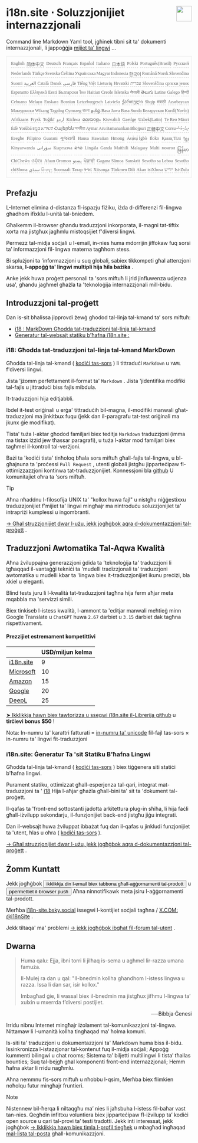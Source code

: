 <h1 style="display:flex;justify-content:space-between">i18n.site ⋅ Soluzzjonijiet internazzjonali<img src="//p.3ti.site/logo.svg" style="user-select:none;margin-top:-1px;width:42px"></h1>

Command line Markdown Yaml tool, jgħinek tibni sit ta' dokumenti internazzjonali, li jappoġġja [mijiet ta' lingwi](/i18/LANG_CODE) ...

<pre class="langli" style="display:flex;flex-wrap:wrap;background:transparent;border:1px solid #eee;font-size:12px;box-shadow:0 0 3px inset #eee;padding:12px 5px 4px 12px;justify-content:space-between;"><style>pre.langli i{font-weight:300;font-family:s;margin-right:2px;margin-bottom:8px;font-style:normal;color:#666;border-bottom:1px dashed #ccc;}</style><i>English</i><i>简体中文</i><i>Deutsch</i><i>Français</i><i>Español</i><i>Italiano</i><i>日本語</i><i>Polski</i><i>Português(Brasil)</i><i>Русский</i><i>Nederlands</i><i>Türkçe</i><i>Svenska</i><i>Čeština</i><i>Українська</i><i>Magyar</i><i>Indonesia</i><i>한국어</i><i>Română</i><i>Norsk</i><i>Slovenčina</i><i>Suomi</i><i>العربية</i><i>Català</i><i>Dansk</i><i>فارسی</i><i>Tiếng Việt</i><i>Lietuvių</i><i>Hrvatski</i><i>עברית</i><i>Slovenščina</i><i>српски језик</i><i>Esperanto</i><i>Ελληνικά</i><i>Eesti</i><i>Български</i><i>ไทย</i><i>Haitian Creole</i><i>Íslenska</i><i>नेपाली</i><i>తెలుగు</i><i>Latine</i><i>Galego</i><i>हिन्दी</i><i>Cebuano</i><i>Melayu</i><i>Euskara</i><i>Bosnian</i><i>Letzeburgesch</i><i>Latviešu</i><i>ქართული</i><i>Shqip</i><i>मराठी</i><i>Azərbaycan</i><i>Македонски</i><i>Wikang Tagalog</i><i>Cymraeg</i><i>বাংলা</i><i>தமிழ்</i><i>Basa Jawa</i><i>Basa Sunda</i><i>Беларуская</i><i>Kurdî(Navîn)</i><i>Afrikaans</i><i>Frysk</i><i>Toğikī</i><i>اردو</i><i>Kichwa</i><i>മലയാളം</i><i>Kiswahili</i><i>Gaeilge</i><i>Uzbek(Latin)</i><i>Te Reo Māori</i><i>Èdè Yorùbá</i><i>ಕನ್ನಡ</i><i>አማርኛ</i><i>Հայերեն</i><i>অসমীয়া</i><i>Aymar Aru</i><i>Bamanankan</i><i>Bhojpuri</i><i>正體中文</i><i>Corsu</i><i>ދިވެހިބަސް</i><i>Eʋegbe</i><i>Filipino</i><i>Guarani</i><i>ગુજરાતી</i><i>Hausa</i><i>Hawaiian</i><i>Hmong</i><i>Ásụ̀sụ́ Ìgbò</i><i>Iloko</i><i>Қазақ Тілі</i><i>ខ្មែរ</i><i>Kinyarwanda</i><i>سۆرانی</i><i>Кыргызча</i><i>ລາວ</i><i>Lingála</i><i>Ganda</i><i>Maithili</i><i>Malagasy</i><i>Malti</i><i>монгол</i><i>မြန်မာ</i><i>ChiCheŵa</i><i>ଓଡ଼ିଆ</i><i>Afaan Oromoo</i><i>پښتو</i><i>ਪੰਜਾਬੀ</i><i>Gagana Sāmoa</i><i>Sanskrit</i><i>Sesotho sa Leboa</i><i>Sesotho</i><i>chiShona</i><i>سنڌي</i><i>සිංහල</i><i>Soomaali</i><i>Татар</i><i>ትግር</i><i>Xitsonga</i><i>Türkmen Dili</i><i>Akan</i><i>isiXhosa</i><i>ייִדיש</i><i>Isi-Zulu</i></pre>

## Prefazju

L-Internet elimina d-distanza fl-ispazju fiżiku, iżda d-differenzi fil-lingwa għadhom ifixklu l-unità tal-bniedem.

Għalkemm il-browser għandu traduzzjoni inkorporata, il-magni tat-tiftix xorta ma jistgħux jagħmlu mistoqsijiet f'diversi lingwi.

Permezz tal-midja soċjali u l-email, in-nies huma mdorrijin jiffokaw fuq sorsi ta’ informazzjoni fil-lingwa materna tagħhom stess.

Bi splużjoni ta 'informazzjoni u suq globali, sabiex tikkompeti għal attenzjoni skarsa, **l-appoġġ ta' lingwi multipli hija ħila bażika** .

Anke jekk huwa proġett personali ta 'sors miftuħ li jrid jinfluwenza udjenza usa', għandu jagħmel għażla ta 'teknoloġija internazzjonali mill-bidu.

## <a rel=id href="#project" id="project"></a> Introduzzjoni tal-proġett

Dan is-sit bħalissa jipprovdi żewġ għodod tal-linja tal-kmand ta’ sors miftuħ:

* [i18 : MarkDown Għodda tat-traduzzjoni tal-linja tal-kmand](/i18/feature)
* [Ġeneratur tal-websajt statiku b'ħafna i18n.site :](/i18n.site)

### <a rel=id href="#i18" id="i18"></a> i18: Għodda tat-traduzzjoni tal-linja tal-kmand MarkDown

Għodda tal-linja tal-kmand ( [kodiċi tas-sors](https://github.com/i18n-site/rust/tree/main/i18) ) li tittraduċi `Markdown` u `YAML` f'diversi lingwi.

Jista 'jżomm perfettament il-format ta' `Markdown` . Jista 'jidentifika modifiki tal-fajls u jittraduċi biss fajls mibdula.

It-traduzzjoni hija editjabbli.

Ibdel it-test oriġinali u erġa' tittraduċih bil-magna, il-modifiki manwali għat-traduzzjoni ma jinkitbux fuqu (jekk dan il-paragrafu tat-test oriġinali ma jkunx ġie modifikat).

Tista' tuża l-aktar għodod familjari biex teditja `Markdown` traduzzjoni (imma ma tistax iżżid jew tħassar paragrafi), u tuża l-aktar mod familjari biex tagħmel il-kontroll tal-verżjoni.

Bażi ta 'kodiċi tista' tinħoloq bħala sors miftuħ għall-fajls tal-lingwa, u bl-għajnuna ta 'proċessi `Pull Request` , utenti globali jistgħu jipparteċipaw fl-ottimizzazzjoni kontinwa tat-traduzzjonijiet. Konnessjoni bla [github](//github.com) U komunitajiet oħra ta 'sors miftuħ.

> [!TIP]
> Aħna nħaddnu l-filosofija UNIX ta' "kollox huwa fajl" u nistgħu niġġestixxu traduzzjonijiet f'mijiet ta' lingwi mingħajr ma nintroduċu soluzzjonijiet ta' intrapriżi kumplessi u ingombranti.

[→ Għal struzzjonijiet dwar l-użu, jekk jogħġbok aqra d-dokumentazzjoni tal-proġett](/i18) .

## Traduzzjoni Awtomatika Tal-Aqwa Kwalità

Aħna żviluppajna ġenerazzjoni ġdida ta 'teknoloġija ta' traduzzjoni li tgħaqqad il-vantaġġi tekniċi ta 'mudelli tradizzjonali ta' traduzzjoni awtomatika u mudelli kbar ta 'lingwa biex it-traduzzjonijiet ikunu preċiżi, bla xkiel u eleganti.

Blind tests juru li l-kwalità tat-traduzzjoni tagħna hija ferm aħjar meta mqabbla ma 'servizzi simili.

Biex tinkiseb l-istess kwalità, l-ammont ta 'editjar manwali meħtieġ minn Google Translate u `ChatGPT` huwa `2.67` darbiet u `3.15` darbiet dak tagħna rispettivament.

#### <a rel=id href="#price" id="price"></a> Prezzijiet estremament kompetittivi

|                                                                                   | USD/miljun kelma |
| --------------------------------------------------------------------------------- | ------------- |
| [i18n.site](https://i18n.site)                                                    | 9             |
| [Microsoft](https://azure.microsoft.com/pricing/details/cognitive-services/translator) | 10            |
| [Amazon](https://aws.amazon.com/translate/pricing)                                | 15            |
| [Google](https://cloud.google.com/translate/pricing)                                | 20            |
| [DeepL](https://www.deepl.com/zh/pro#developer)                                  | 25            |

[➤ Ikklikkja hawn biex tawtorizza u ssegwi i18n.site il-Librerija github](https://github.com/login/oauth/authorize?client_id=Ov23liuGAmK0plc9FgB3&amp;scope=user:email,user:follow,public_repo) u **tirċievi bonus $50** !

Nota: In-numru ta' karattri fatturati = [in-numru ta' unicode](https://en.wikipedia.org/wiki/Unicode) fil-fajl tas-sors × in-numru ta' lingwi fit-traduzzjoni

### i18n.site: Ġeneratur Ta 'sit Statiku B'ħafna Lingwi

Għodda tal-linja tal-kmand ( [kodiċi tas-sors](https://github.com/i18n-site/rust/tree/main/i18n-site) ) biex tiġġenera siti statiċi b'ħafna lingwi.

Purament statiku, ottimizzat għall-esperjenza tal-qari, integrat mat-traduzzjoni ta ' [i18](#i18) Hija l-aħjar għażla għall-bini ta' sit ta 'dokument tal-proġett.

Il-qafas ta 'front-end sottostanti jadotta arkitettura plug-in sħiħa, li hija faċli għall-iżvilupp sekondarju, il-funzjonijiet back-end jistgħu jiġu integrati.

Dan il-websajt huwa żviluppat ibbażat fuq dan il-qafas u jinkludi funzjonijiet ta 'utent, ħlas u oħra ( [kodiċi tas-sors](/i18n.site/c/src) ).

[→ Għal struzzjonijiet dwar l-użu, jekk jogħġbok aqra d-dokumentazzjoni tal-proġett](/i18n.site) .

## Żomm Kuntatt

Jekk jogħġbok <button onclick="mailsub()">ikklikkja din l-email biex tabbona għall-aġġornamenti tal-prodott</button> u <button onclick="webpush()">ppermettiet il-browser push</button> Aħna ninnotifikawk meta jsiru l-aġġornamenti tal-prodott.

Merħba [i18n-site.bsky.social](https://bsky.app/profile/i18n-site.bsky.social) issegwi l-kontijiet soċjali tagħna / [X.COM: @i18nSite](https://x.com/i18nSite) .

Jekk tiltaqa' ma' problemi [→ jekk jogħġbok ibgħat fil-forum tal-utent](https://groups.google.com/u/1/g/i18n) .

## Dwarna

> Huma qalu: Ejja, ibni torri li jilħaq is-sema u agħmel lir-razza umana famuża.
>
> Il-Mulej ra dan u qal: "Il-bnedmin kollha għandhom l-istess lingwa u razza. Issa li dan sar, isir kollox."
>
> Imbagħad ġie, li wassal biex il-bnedmin ma jistgħux jifhmu l-lingwa ta’ xulxin u mxerrda f’diversi postijiet.

<p style="text-align:right">──Bibbja·Ġenesi</p>

Irridu nibnu Internet mingħajr iżolament tal-komunikazzjoni tal-lingwa.
Nittamaw li l-umanità kollha tingħaqad ma’ ħolma komuni.

Is-siti ta' traduzzjoni u dokumentazzjoni ta' Markdown huma biss il-bidu.
Issinkronizza l-istazzjonar tal-kontenut fuq il-midja soċjali;
Appoġġ kummenti bilingwi u chat rooms;
Sistema ta’ biljetti multilingwi li tista’ tħallas bounties;
Suq tal-bejgħ għal komponenti front-end internazzjonali;
Hemm ħafna aktar li rridu nagħmlu.

Aħna nemmnu fis-sors miftuħ u nħobbu l-qsim,
Merħba biex flimkien noħolqu futur mingħajr fruntieri.

> [!NOTE]
> Nistennew bil-ħerqa li niltaqgħu ma’ nies li jaħsbuha l-istess fil-baħar vast tan-nies.
> Qegħdin infittxu voluntiera biex jipparteċipaw fl-iżvilupp ta’ kodiċi open source u qari tal-provi ta’ testi tradotti.
> Jekk inti interessat, jekk jogħġbok [→ Ikklikkja hawn biex timla l-profil tiegħek](https://ggl.link/i18n) u mbagħad ingħaqad [mal-lista tal-posta](https://groups.google.com/u/2/g/i18n-site) għall-komunikazzjoni.